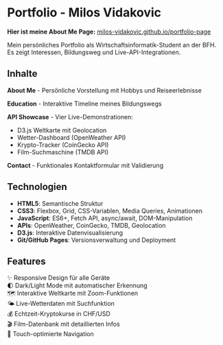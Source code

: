 # Portfolio - Milos Vidakovic

**Hier ist meine About Me Page:** [milos-vidakovic.github.io/portfolio-page](https://milos-vidakovic.github.io/portfolio-page/)

Mein persönliches Portfolio als Wirtschaftsinformatik-Student an der BFH. Es zeigt Interessen, Bildungsweg und Live-API-Integrationen.

## Inhalte

**About Me** - Persönliche Vorstellung mit Hobbys und Reiseerlebnisse

**Education** - Interaktive Timeline meines Bildungswegs

**API Showcase** - Vier Live-Demonstrationen:
- D3.js Weltkarte mit Geolocation
- Wetter-Dashboard (OpenWeather API)
- Krypto-Tracker (CoinGecko API) 
- Film-Suchmaschine (TMDB API)

**Contact** - Funktionales Kontaktformular mit Validierung

## Technologien

- **HTML5**: Semantische Struktur
- **CSS3**: Flexbox, Grid, CSS-Variablen, Media Queries, Animationen
- **JavaScript**: ES6+, Fetch API, async/await, DOM-Manipulation
- **APIs**: OpenWeather, CoinGecko, TMDB, Geolocation
- **D3.js**: Interaktive Datenvisualisierung
- **Git/GitHub Pages**: Versionsverwaltung und Deployment

## Features

✨ Responsive Design für alle Geräte  
🌓 Dark/Light Mode mit automatischer Erkennung  
🗺️ Interaktive Weltkarte mit Zoom-Funktionen  
🌤️ Live-Wetterdaten mit Suchfunktion  
💰 Echtzeit-Kryptokurse in CHF/USD  
🎬 Film-Datenbank mit detaillierten Infos  
📱 Touch-optimierte Navigation  
